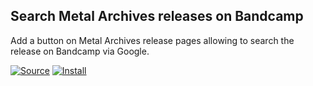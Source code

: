 ## <a name="metalarchives_bcsearch"></a> Search Metal Archives releases on Bandcamp

Add a button on Metal Archives release pages allowing to search the release on Bandcamp via Google.

[![Source](https://github.com/jerone/UserScripts/blob/master/_resources/Source-button.png)](https://github.com/murdos/musicbrainz-userscripts/blob/master/metalarchives_bcsearch.user.js)
[![Install](https://raw.github.com/jerone/UserScripts/master/_resources/Install-button.png)](https://raw.github.com/murdos/musicbrainz-userscripts/master/metalarchives_bcsearch.user.js)
